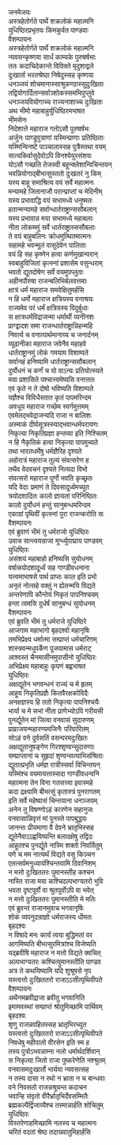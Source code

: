 जनमेजयः  
अस्त्रहेतोर्गते पार्थे शक्रलोकं महात्मनि  
युधिष्ठिरप्रभृतयः किमकुर्वत पाण्डवाः  
वैशम्पायनः  
अस्त्रहेतोर्गते पार्थे शक्रलोकं महात्मनि  
न्यवसन्कृष्णया सार्धं काम्यके पुरुषर्षभाः  
ततः कदाचिदेकान्ते विविक्ते मृदुशाद्वले  
दुःखार्ता भरतश्रेष्ठा निषेदुस्सह कृष्णया  
धनञ्जयं शोचमानास्साश्रुकण्ठास्सुदुःखिताः  
तद्वियोगार्दितान्सर्वाञ्शोकस्समभिपुप्लुवे  
धनञ्जयवियोगाच्च राज्यनाशाच्च दुःखिताः  
अथ भीमो महाबाहुर्युधिष्ठिरमभाषत  
भीमसेनः  
निदेशात्ते महाराज गतोऽसौ पुरुषर्षभः  
अर्जुनः पाण्डुपुत्राणां यस्मिन्प्राणाः प्रतिष्ठिताः  
यस्मिन्विनष्टे पाञ्चालास्सह पुत्रैस्तथा वयम्  
सात्यकिर्वासुदेवोऽपि विनश्येयुरसंशयः  
योऽसौ गच्छति तेजस्वी बहून्क्लेशान्विचिन्तयन्  
भवन्नियोगाद्बीभत्सुस्ततो दुःखतरं नु किम्  
यस्य बाहू समाश्रित्य वयं सर्वे महात्मनः  
मन्यामहे जितानाजौ परान्प्राप्तां च मेदिनीम्  
यस्य प्रभावाद्धि वयं सभामध्ये धनुष्मतः  
हतान्मन्यामहे सर्वान्धार्तराष्ट्रान्ससौबलान्  
यस्य प्रभावान्न मया सभामध्ये महाबलाः  
नीता लोकममुं सर्वे धार्तराष्ट्रास्ससौबलाः  
ते वयं बाहुबलिनः क्रोधमुत्थितमात्मनः  
सहामहे भवन्मूलं वासुदेवेन पालिताः  
वयं हि सह कृष्णेन हत्वा कर्णमुखान्परान्  
स्वबाहुविजितां कृत्स्नां प्रशासेम वसुन्धराम्  
भवतो द्यूतदोषेण सर्वे वयमुपप्लुताः  
अहीनपौरुषा राजन्बलिभिर्बलवत्तमाः  
क्षात्रं धर्मं महाराज समवेक्षितुमर्हसि  
न हि धर्मो महाराज क्षत्रियस्य वनाश्रयः  
राज्यमेव परं धर्मं क्षत्रियस्य विदुर्बुधाः  
स क्षात्रधर्मविद्राजन्मा धर्मार्थी व्यनीनशः  
प्राग्द्वादश समा राजन्धार्तराष्ट्रान्निहन्महि  
निवर्त्य च वनात्पार्थमानाय्य च जनार्दनम्  
व्यूढानीका महाराज जवेनैव महाहवे  
धार्तराष्ट्रानमुं लोकं गमयाम विशाम्पते  
सर्वानहं हनिष्यामि धार्तराष्ट्रान्ससौबलान्  
दुर्योधनं च कर्णं च यो वाऽन्यः प्रतियोत्स्यते  
मया प्रशासिते पश्चात्त्वमेष्यसि वनात्ततः  
एवं कृते न ते दोषो भविष्यति विशाम्पते  
यज्ञैश्च विविधैस्तात कृतं पापमरिन्दम  
अवधूय महाराज गच्छेम स्वर्गमुत्तमम्  
एवमेतद्भवेद्राजन्यदि राजा न बालिशः  
अस्माकं दीर्घसूत्रस्स्याद्भवान्धर्मपरायणः  
निकृत्या निकृतिप्रज्ञा हन्तव्या इति निश्चितम्  
न हि नैकृतिकं हत्वा निकृत्या पापमुच्यते  
तथा भारतधर्मेषु धर्मज्ञैरिह दृश्यते  
अहोरात्रं महाराज तुल्यं संवत्सरेण ह  
तथैव वेदवचनं दृश्यते नित्यदा विभो  
संवत्सरो महाराज पूर्णो भवति कृच्छ्रतः  
यदि वेदाः प्रमाणं ते दिवसादूर्ध्वमच्युत  
त्रयोदशादितः कालो ज्ञायतां परिनिष्ठितः  
कालो दुर्योधनं हन्तुं सानुबन्धमरिन्दम  
एकाग्रां पृथिवीं कृत्स्नां पुरा राजन्करोति सः  
वैशम्पायनः  
एवं ब्रुवाणं भीमं तु धर्मराजो युधिष्ठिरः  
उवाच सान्त्वयन्राजा मूर्न्ध्युपाघ्राय पाण्डवम्  
युधिष्ठिरः  
असंशयं महाबाहो हनिष्यसि सुयोधनम्  
वर्षात्त्रयोदशादूर्ध्वं सह गाण्डीवधन्वना  
यत्त्वमाभाषसे पार्थ प्राप्तः काल इति प्रभो  
अनृतं नोत्सहे वक्तुं न ह्येतन्मयि विद्यते  
अन्तरेणापि कौन्तेयं निकृतं पापनिश्चयम्  
हन्ता त्वमसि दुर्धर्षं सानुबन्धं सुयोधनम्  
वैशम्पायनः  
एवं ब्रुवति भीमं तु धर्मराजे युधिष्ठिरे  
आजगाम महाभागो बृहदश्वो महानृषिः  
तमभिप्रेक्ष्य धर्मात्मा सम्प्राप्तं धर्मचारिणम्  
शास्त्रवन्मधुपर्केण पूजयामास धर्मराट्  
आश्वस्तं चैनमासीनमुपासीनो युधिष्ठिरः  
अभिप्रेक्ष्य महाबाहुः कृपणं बह्वभाषत  
युधिष्ठिरः  
अक्षद्यूतेन भगवन्धनं राज्यं च मे हृतम्  
आहूय निकृतिप्रज्ञैः कितवैरक्षकोविदैः  
अनक्षज्ञस्य हि ततो निकृत्या पापनिश्चयैः  
भार्या च मे सभां नीता प्राणेभ्योऽपि गरीयसी  
पुनर्द्यूतेन मां जित्वा वनवासं सुदारुणम्  
प्राव्राजयन्महारण्यमजिनैः परिवारितम्  
सोऽहं वने दुर्वसतिं वसन्परमदुःखितः  
अक्षद्यूतानुषङ्गेण गिरश्शृण्वन्सुदारुणाः  
सम्प्राप्तानां च सुहृदां शृण्वन्सत्याभिसंश्रिताः  
द्यूतात्प्रभृति धर्मज्ञ रात्रीस्सर्वा विचिन्तयन्  
यस्मिंश्च वयमायत्तास्सदा गाण्डीवधन्वनि  
महात्मना तेन विना गतसत्त्वा इवास्महे  
कदा द्रक्ष्यामि बीभत्सुं कृतास्त्रं पुनरागतम्  
इति सर्वे महेष्वासं चिन्तयाना धनञ्जयम्  
अनेन तु विषण्णोऽहं कारणेन सहानुजः  
वनवासान्निवृत्तं मां पुनस्ते पापबुद्धयः  
जानन्तः प्रीयमाणा वै देवने भ्रातृभिस्सह  
द्यूतेनैवाऽऽह्वयिष्यन्ति बलादक्षेषु तद्विदः  
आहूतश्च पुनर्द्यूते नास्मि शक्तो निवर्तितुम्  
पणे च मम नात्यर्थं विद्यते वसु किञ्चन  
एतत्सर्वमनुध्यायंश्चिन्तयामि दिवानिशम्  
न मत्तो दुःखिततरः पुमानस्तीह कश्चन  
नास्ति राजा मया कश्चिदल्पभाग्यतरो भुवि  
भवता दृष्टपूर्वो वा श्रुतपूर्वोऽपि वा भवेत्  
न मत्तो दुःखिततरः पुमानस्तीति मे मतिः  
एवं ब्रुवन्तं राजानमुवाच भगवानृषिः  
शोकं व्यपनुदन्राज्ञो धर्मराजस्य धीमतः  
बृहदश्वः  
न विषादे मनः कार्यं त्वया बुद्धिमतां वर  
आगमिष्यति बीभत्सुरमित्रांश्च विजेष्यति  
यद्ब्रवीषि महाराज न मत्तो विद्यते क्वचित्  
अल्पभाग्यतरः कश्चित्पुमानस्तीति पाण्डव  
अत्र ते कथयिष्यामि यदि शुश्रूषसे नृप  
यस्त्वत्तो दुःखिततरो राजाऽऽसीत्पृथिवीपते  
वैशम्पायनः  
अथैनमब्रवीद्राजा ब्रवीतु भगवानिति  
इमामवस्थां सम्प्राप्तं श्रोतुमिच्छामि पार्थिवम्  
बृहदश्वः  
शृणु राजन्नवहितस्सह भ्रातृभिरच्युत  
यस्त्वत्तो दुःखिततरो राजाऽऽसीत्पृथिवीपते  
निषधेषु महीपालो वीरसेन इति स्म ह  
तस्य पुत्रोऽभवन्नाम्ना नलो धर्मार्थदर्शिवान्  
स निकृत्या जितो राजा पुष्करेणेति नश्श्रुतम्  
वनवासमदुःखार्तो भार्यया न्यवसत्सह  
न तस्य दासा न रथो न भ्राता न च बान्धवाः  
वने निवसतो राजन्नश्रूयन्त कदाचन  
भवान्हि संवृतो वीरैर्भ्रातृभिर्देवसम्मितैः  
ब्रह्मकल्पैर्द्विजाग्र्यैश्च तस्मान्नार्हति शोचितुम्  
युधिष्ठिरः  
विस्तरेणाहमिच्छामि नलस्य च महात्मनः  
चरितं वदतां श्रेष्ठ तदाख्यातुमिहार्हसि  
